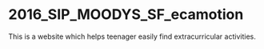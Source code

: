 # 2016_SIP_MOODYS_SF_ecamotion
This is a website which helps teenager easily find extracurricular activities. 
